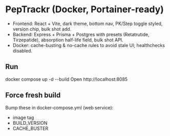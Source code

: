# PepTrackr (Docker, Portainer-ready)

- Frontend: React + Vite, dark theme, bottom nav, PK/Step toggle styled, version chip, bulk shot add.
- Backend: Express + Prisma + Postgres with presets (Retatrutide, Tirzepatide), absorption half-life field, bulk shot API.
- Docker: cache-busting & no-cache rules to avoid stale UI; healthchecks disabled.

## Run
docker compose up -d --build
Open http://localhost:8085

## Force fresh build
Bump these in docker-compose.yml (web service):
- image tag
- BUILD_VERSION
- CACHE_BUSTER
